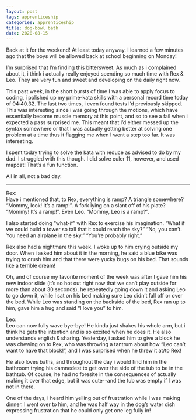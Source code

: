 ```yaml
---
layout: post 
tags: apprenticeship
categories: apprenticeship
title: dog-bowl bath
date: 2020-08-15
---
```


Back at it for the weekend!  At least today anyway.  I learned a few minutes ago that the boys will be allowed back at school beginning on Monday! 

I’m surprised that I’m finding this bittersweet.  As much as i complained about it, i think i actually really enjoyed spending so much time with Rex & Leo.  They are very fun and sweet and developing on the daily right now.

This past week, in the short bursts of time I was able to apply focus to coding, i polished up my prime-kata skills with a personal record time today of 04:40.32.  The last two times, i even found tests I’d previously skipped.  This was interesting since i was going through the motions, which have essentially become muscle memory at this point, and so to see a fail when i expected a pass surprised me.  This meant that I’d either messed up the syntax somewhere or that I was actually getting better at solving one problem at a time thus it flagging me when I went a step too far.  It was interesting.  

I spent today trying to solve the kata with reduce as advised to do by my dad.  I struggled with this though.  I did solve euler 11, however, and used mapcat!  That’s a fun function.

All in all, not a bad day.  

***
Rex:  
Have i mentioned that, to Rex, everything is ramp?  A triangle somewhere? “Mommy, look!  It’s a ramp!”.  A fork lying on a slant off of his plate?  “Mommy! It’s a ramp!”.  Even Leo.  “Mommy, Leo is a ramp?”.  

I also started doing “what-if” with Rex to exercise his imagination.  “What if we could build a tower so tall that it could reach the sky?”  “No, you can’t.  You need an airplane in the sky.”  “You’re probably right.”

Rex also had a nightmare this week.  I woke up to him crying outside my door.  When i asked him about it in the morning, he said a blue bike was trying to crush him and that there were yucky bugs on his bed.  That sounds like a terrible dream!

Oh, and of course my favorite moment of the week was after I gave him his new indoor slide (it’s so hot out right now that we can’t play outside for more than about 30 seconds), he repeatedly going down it and asking Leo to go down it, while I sat on his bed making sure Leo didn’t fall off or over the bed.  While Leo was standing on the backside of the bed, Rex ran up to him, gave him a hug and said “I love you” to him.    

Leo:  
Leo can now fully wave bye-bye!  He kinda just shakes his whole arm, but i think he gets the intention and is so excited when he does it.  He also understands english & sharing.  Yesterday, i asked him to give a block he was chewing on to Rex, who was throwing a tantrum about how “Leo can’t want to have that block!”, and I was surprised when he threw it at/to Rex!

He also loves baths, and throughout the day i would find him in the bathroom trying his damnedest to get over the side of the tub to be in the bathtub.  Of course, he had no foresite in the consequences of actually making it over that edge, but it was cute--and the tub was empty if I was not in there.  

One of the days, i heard him yelling out of frustration while I was making dinner.  I went over to him, and he was half way in the dog’s water dish expressing frustration that he could only get one leg fully in!
